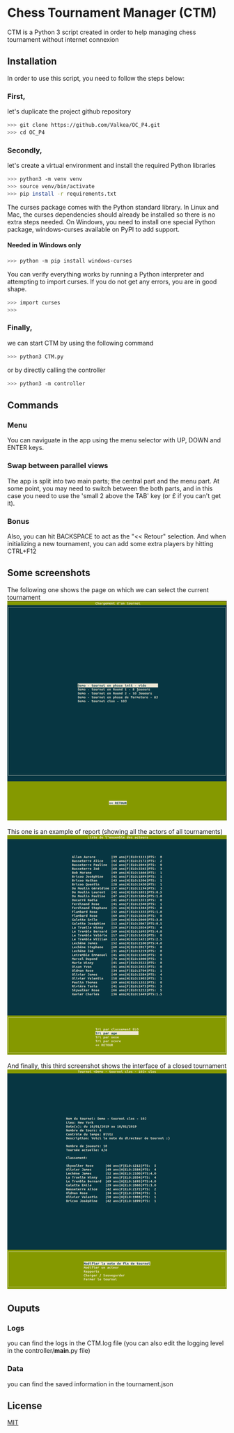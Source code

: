 # Chess Tournament Manager (CTM)

CTM is a Python 3 script created in order to help managing chess tournament without internet connexion

## Installation

In order to use this script, you need to follow the steps below:

### First, 
let's duplicate the project github repository

```bash
>>> git clone https://github.com/Valkea/OC_P4.git
>>> cd OC_P4
```

### Secondly,
let's create a virtual environment and install the required Python libraries

```bash
>>> python3 -m venv venv
>>> source venv/bin/activate
>>> pip install -r requirements.txt
```

The curses package comes with the Python standard library. In Linux and Mac, the curses dependencies should already be installed so there is no extra steps needed. On Windows, you need to install one special Python package, windows-curses available on PyPI to add support.

#### Needed in Windows only
```bash
>>> python -m pip install windows-curses
```

You can verify everything works by running a Python interpreter and attempting to import curses. If you do not get any errors, you are in good shape.

```bash
>>> import curses
>>>
```

### Finally,
we can start CTM by using the following command

```bash
>>> python3 CTM.py
```
or by directly calling the controller
```bash
>>> python3 -m controller
```

## Commands

### Menu
You can naviguate in the app using the menu selector with UP, DOWN and ENTER keys.

### Swap between parallel views
The app is split into two main parts; the central part and the menu part.
At some point, you may need to switch between the both parts, and in this case you need to use the 'small 2 above the TAB' key (or £ if you can't get it).

### Bonus
Also, you can hit BACKSPACE to act as the "<< Retour" selection.
And when initializing a new tournament, you can add some extra players by hitting CTRL+F12


## Some screenshots

The following one shows the page on which we can select the current tournament
![alt text](medias/open_tournament.png)

This one is an example of report (showing all the actors of all tournaments)
![alt text](medias/all_actors_report.png)

And finally, this third screenshot shows the interface of a closed tournament
![alt text](medias/closed_tournament.png)


## Ouputs

### Logs
you can find the logs in the CTM.log file (you can also edit the logging level in the controller/__main__.py file)

### Data
you can find the saved information in the tournament.json


## License
[MIT](https://choosealicense.com/licenses/mit/)
